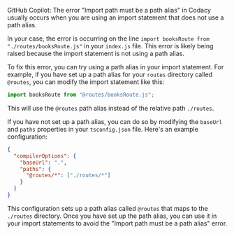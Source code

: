 GitHub Copilot: The error "Import path must be a path alias" in Codacy usually occurs when you are using an import statement that does not use a path alias.

In your case, the error is occurring on the line `import booksRoute from "./routes/booksRoute.js"` in your `index.js` file. This error is likely being raised because the import statement is not using a path alias.

To fix this error, you can try using a path alias in your import statement. For example, if you have set up a path alias for your `routes` directory called `@routes`, you can modify the import statement like this:

```javascript
import booksRoute from "@routes/booksRoute.js";
```

This will use the `@routes` path alias instead of the relative path `./routes`.

If you have not set up a path alias, you can do so by modifying the `baseUrl` and `paths` properties in your `tsconfig.json` file. Here's an example configuration:

```json
{
  "compilerOptions": {
    "baseUrl": ".",
    "paths": {
      "@routes/*": ["./routes/*"]
    }
  }
}
```

This configuration sets up a path alias called `@routes` that maps to the `./routes` directory. Once you have set up the path alias, you can use it in your import statements to avoid the "Import path must be a path alias" error.
